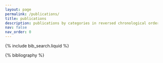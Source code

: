 ```yaml
---
layout: page
permalink: /publications/
title: publications
description: publications by categories in reversed chronological order. generated by jekyll-scholar.
nav: false
nav_order: 0
---
```


<!-- _pages/publications.md -->

<!-- Bibsearch Feature -->

{% include bib_search.liquid %}

<div class="publications">

{% bibliography %}

</div>
